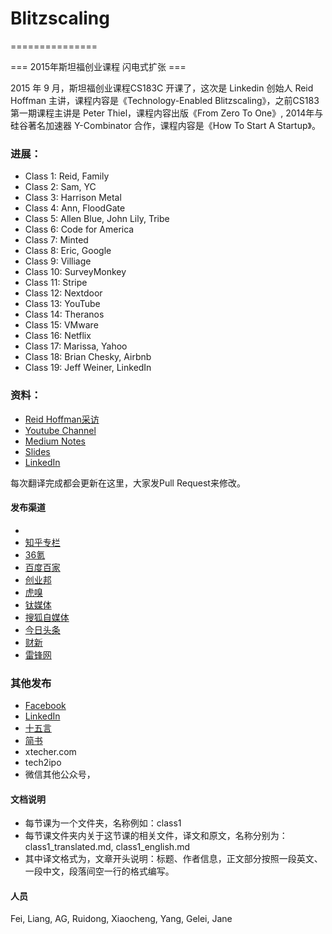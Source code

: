 # Blitzscaling
===============

=== 2015年斯坦福创业课程 闪电式扩张 ===


2015 年 9 月，斯坦福创业课程CS183C 开课了，这次是 Linkedin 创始人 Reid Hoffman 主讲，课程内容是《Technology-Enabled Blitzscaling》，之前CS183第一期课程主讲是 Peter Thiel，课程内容出版《From Zero To One》, 2014年与硅谷著名加速器 Y-Combinator 合作，课程内容是《How To Start A Startup》。

### 进展：

* Class 1: Reid, Family
* Class 2: Sam, YC
* Class 3: Harrison Metal
* Class 4: Ann, FloodGate
* Class 5: Allen Blue, John Lily, Tribe
* Class 6: Code for America
* Class 7: Minted
* Class 8: Eric, Google
* Class 9: Villiage
* Class 10: SurveyMonkey
* Class 11: Stripe
* Class 12: Nextdoor
* Class 13: YouTube
* Class 14: Theranos
* Class 15: VMware
* Class 16: Netflix
* Class 17: Marissa, Yahoo
* Class 18: Brian Chesky, Airbnb
* Class 19: Jeff Weiner, LinkedIn

### 资料：

* [Reid Hoffman采访](http://reidhoffman.org/cs183c-technology-enabled-blitzscaling-the-visible-secret-of-silicon-valleys-success/)
* [Youtube Channel](https://www.youtube.com/watch?v=s3RrVmv5WwA&list=PLnsTB8Q5VgnVzh1S-VMCXiuwJglk5AV--)
* [Medium Notes](https://medium.com/notes-essays-cs183c-technology-enabled-blitzscalin)
* [Slides](http://www.slideshare.net/greylockpartners/stanford-cs183c-blitzscaling-lecture-1 )
* [LinkedIn](https://www.linkedin.com/pulse/cs183c-technology-enabled-blitzscaling-visible-secret-reid-hoffman)

每次翻译完成都会更新在这里，大家发Pull Request来修改。

#### 发布渠道
* [微信公众号]:董老师在硅谷
* [知乎专栏](http://zhuanlan.zhihu.com/donglaoshi)
* [36氪](http://36kr.com/posts/dongfeiwww)
* [百度百家](http://dongfei.baijia.baidu.com/)
* [创业邦](http://www.cyzone.cn/author/412249)
* [虎嗅](http://www.huxiu.com/member/1334783/article.html)
* [钛媒体](http://www.tmtpost.com/user/296490)
* [搜狐自媒体](http://mp.i.sohu.com/e64b6b23afeaff6/profile)
* [今日头条](http://m.toutiao.com/m3633443135/)
* [财新](http://dongfei.blog.caixin.com/)
* [雷锋网](http://www.leiphone.com/author/dongfei)

### 其他发布

* [Facebook](https://www.facebook.com/donglaoshi123)
* [LinkedIn](https://www.linkedin.com/today/author/36599392)
* [十五言](http://www.15yan.com/i/dong-fei/latest/)
* [简书](http://www.jianshu.com/users/33cb76021eaa/latest_articles)
* xtecher.com
* tech2ipo
* 微信其他公众号，


#### 文档说明

* 每节课为一个文件夹，名称例如：class1
* 每节课文件夹内关于这节课的相关文件，译文和原文，名称分别为：class1_translated.md, class1_english.md
* 其中译文格式为，文章开头说明：标题、作者信息，正文部分按照一段英文、一段中文，段落间空一行的格式编写。

#### 人员

Fei, Liang, AG, Ruidong, Xiaocheng, Yang, Gelei, Jane
